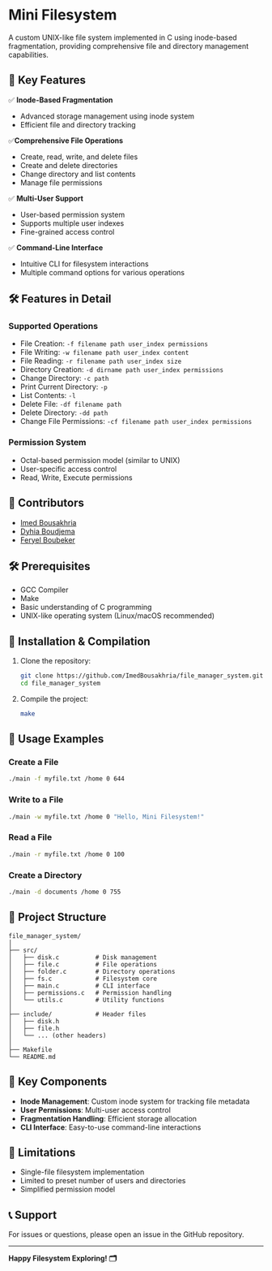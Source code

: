 # Mini Filesystem

A custom UNIX-like file system implemented in C using inode-based fragmentation, providing comprehensive file and directory management capabilities.


## 🌟 Key Features

✅ **Inode-Based Fragmentation**
  - Advanced storage management using inode system
  - Efficient file and directory tracking

✅**Comprehensive File Operations**
  - Create, read, write, and delete files
  - Create and delete directories
  - Change directory and list contents
  - Manage file permissions

✅ **Multi-User Support**
  - User-based permission system
  - Supports multiple user indexes
  - Fine-grained access control

✅ **Command-Line Interface**
  - Intuitive CLI for filesystem interactions
  - Multiple command options for various operations

## 🛠 Features in Detail

### Supported Operations
- File Creation: `-f filename path user_index permissions`
- File Writing: `-w filename path user_index content`
- File Reading: `-r filename path user_index size`
- Directory Creation: `-d dirname path user_index permissions`
- Change Directory: `-c path`
- Print Current Directory: `-p`
- List Contents: `-l`
- Delete File: `-df filename path`
- Delete Directory: `-dd path`
- Change File Permissions: `-cf filename path user_index permissions`

### Permission System
- Octal-based permission model (similar to UNIX)
- User-specific access control
- Read, Write, Execute permissions

## 🤝 Contributors

- [Imed Bousakhria](https://github.com/ImedBousakhria)
- [Dyhia Boudjema](https://github.com/BoudjemaDyhia)
- [Feryel Boubeker](https://github.com/FeryelBoubeker)

## 🛠 Prerequisites

- GCC Compiler
- Make
- Basic understanding of C programming
- UNIX-like operating system (Linux/macOS recommended)

## 🚀 Installation & Compilation

1. Clone the repository:
   ```bash
   git clone https://github.com/ImedBousakhria/file_manager_system.git
   cd file_manager_system
   ```

2. Compile the project:
   ```bash
   make
   ```

## 📖 Usage Examples

### Create a File
```bash
./main -f myfile.txt /home 0 644
```

### Write to a File
```bash
./main -w myfile.txt /home 0 "Hello, Mini Filesystem!"
```

### Read a File
```bash
./main -r myfile.txt /home 0 100
```

### Create a Directory
```bash
./main -d documents /home 0 755
```

## 📝 Project Structure

```
file_manager_system/
│
├── src/
│   ├── disk.c          # Disk management
│   ├── file.c          # File operations
│   ├── folder.c        # Directory operations
│   ├── fs.c            # Filesystem core
│   ├── main.c          # CLI interface
│   ├── permissions.c   # Permission handling
│   └── utils.c         # Utility functions
│
├── include/            # Header files
│   ├── disk.h
│   ├── file.h
│   └── ... (other headers)
│
├── Makefile
└── README.md
```

## 🔧 Key Components

- **Inode Management**: Custom inode system for tracking file metadata
- **User Permissions**: Multi-user access control
- **Fragmentation Handling**: Efficient storage allocation
- **CLI Interface**: Easy-to-use command-line interactions

## 🚧 Limitations

- Single-file filesystem implementation
- Limited to preset number of users and directories
- Simplified permission model

## 📞 Support

For issues or questions, please open an issue in the GitHub repository.

---

**Happy Filesystem Exploring! 🗂️**









